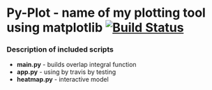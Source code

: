 # Py-Plot - name of my plotting tool using matplotlib [![Build Status](https://api.travis-ci.org/just-boris/Py-plot.png)](https://travis-ci.org/just-boris/Py-plot)

### Description of included scripts
* **main.py** - builds overlap integral function
* **app.py** - using by travis by testing
* **heatmap.py** - interactive model


